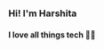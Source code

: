 ### Hi! I'm Harshita 
#### I love all things tech 👩‍💻


<!---
HarshitaRajput/HarshitaRajput is a ✨ special ✨ repository because its `README.md` (this file) appears on your GitHub profile.
You can click the Preview link to take a look at your changes.
--->
